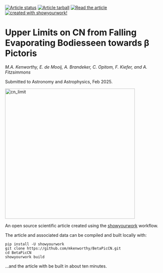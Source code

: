 <a href="https://github.com/mkenworthy/BetaPicCN/actions/workflows/build.yml"><img src="https://github.com/mkenworthy/BetaPicCN/actions/workflows/build.yml/badge.svg?branch=main" alt="Article status"/></a>
<a href="https://github.com/mkenworthy/BetaPicCN/raw/main-pdf/arxiv.tar.gz"><img src="https://img.shields.io/badge/article-tarball-blue.svg?style=flat" alt="Article tarball"/></a>
<a href="https://github.com/mkenworthy/BetaPicCN/raw/main-pdf/ms.pdf"><img src="https://img.shields.io/badge/article-pdf-blue.svg?style=flat" alt="Read the article"/></a>
<a href="https://github.com/showyourwork/showyourwork"><img src="https://img.shields.io/badge/created%20with-showyourwork!-ff0000" alt="created with showyourwork!"></a>

# Upper Limits on CN from Falling Evaporating Bodiesseen towards β Pictoris

*M.A. Kenworthy, E. de Mooij, A. Brandeker, C. Opitom, F. Kiefer, and A. Fitzsimmons* 

Submitted to Astronomy and Astrophysics, Feb 2025.

<img width="425" alt="cn_limit" src="https://github.com/user-attachments/assets/f17d1418-effa-4594-8f8f-8a77e112bd5c" />

An open source scientific article created using the [showyourwork](https://github.com/showyourwork/showyourwork) workflow.

The article and associated data can be compiled and built locally with:

    pip install -U showyourwork
    git clone https://github.com/mkenworthy/BetaPicCN.git
    cd BetaPicCN
    showyourwork build

...and the article with be built in about ten minutes.
